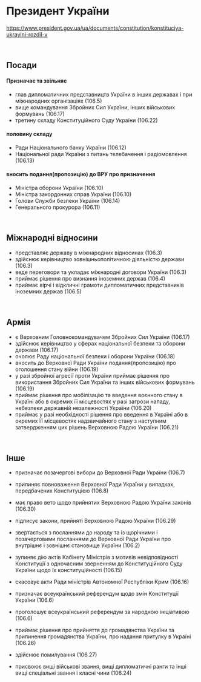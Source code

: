 # Президент України

https://www.president.gov.ua/ua/documents/constitution/konstituciya-ukrayini-rozdil-v

​​
## Посади
#### Призначає та звільняє 

* глав дипломатичних представництв України в інших державах і при міжнародних організаціях (106.5)
* вище командування Збройних Сил України, інших військових формувань (106.17)
* третину складу Конституційного Суду України (106.22)
#### половину складу 
* Ради Національного банку України (106.12)
* Національної ради України з питань телебачення і радіомовлення (106.13)
#### вносить подання(пропозицію) до ВРУ про призначення

* Міністра оборони України (106.10)
* Міністра закордонних справ України (106.10)
* Голови Служби безпеки України (106.14)
* Генерального прокурора (106.11)

​​
## Міжнародні відносини

* представляє державу в міжнародних відносинах (106.3)
* здійснює керівництво зовнішньополітичною діяльністю держави (106.3)
* веде переговори та укладає міжнародні договори України (106.3)
* приймає рішення про визнання іноземних держав (106.4)
* приймає вірчі і відкличні грамоти дипломатичних представників іноземних держав (106.5)

​​
## Армія

* є Верховним Головнокомандувачем Збройних Сил України (106.17)
* здійснює керівництво у сферах національної безпеки та оборони держави (106.17)
*  очолює Раду національної безпеки і оборони України (106.18)
*  вносить до Верховної Ради України подання(пропозицію) про оголошення стану війни (106.19)
* у разі збройної агресії проти України приймає рішення про використання Збройних Сил України та інших військових формувань (106.19)
*  приймає рішення про мобілізацію та введення воєнного стану в Україні або в окремих її місцевостях у разі загрози нападу, небезпеки державній незалежності України (106.20)
* приймає у разі необхідності рішення про введення в Україні або в окремих її місцевостях надзвичайного стану з наступним затвердженням цих рішень Верховною Радою України (106.21)

​​
## Інше

* призначає позачергові вибори до Верховної Ради України (106.7)
* припиняє повноваження Верховної Ради України у випадках, передбачених Конституцією (106.8)
* має право вето щодо прийнятих Верховною Радою України законів (106.30)
* підписує закони, прийняті Верховною Радою України (106.29)
* звертається з посланнями до народу та із щорічними і позачерговими посланнями до Верховної Ради України про внутрішнє і зовнішнє становище України (106.2)

* зупиняє дію актів Кабінету Міністрів з мотивів невідповідності Конституції з одночасним зверненням до Конституційного Суду України щодо їх конституційності (106.15)
* скасовує акти Ради міністрів Автономної Республіки Крим (106.16)

* призначає всеукраїнський референдум щодо змін Конституції України (106.6)
* проголошує всеукраїнський референдум за народною ініціативою (106.6)
* приймає рішення про прийняття до громадянства України та припинення громадянства України, про надання притулку в Україні (106.26)
* здійснює помилування (106.27)

* присвоює вищі військові звання, вищі дипломатичні ранги та інші вищі спеціальні звання і класні чини (106.24)
